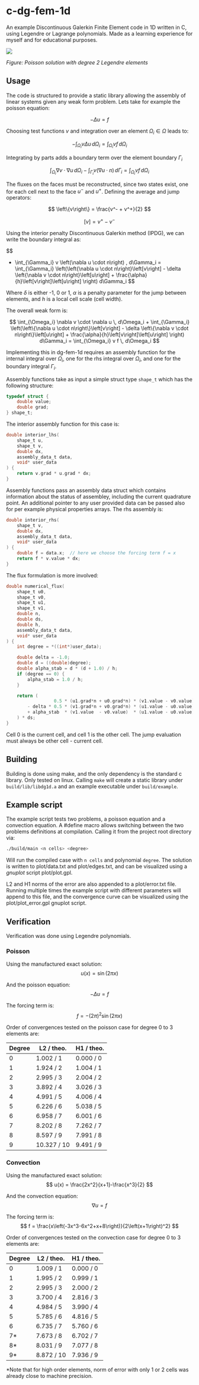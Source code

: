 
# c-dg-fem-1d

An example Discontinuous Galerkin Finite Element code in 1D written in C, using Legendre or Lagrange polynomials. Made as a learning experience for myself and for educational purposes.


<img src="./plot/plot.svg">

*Figure: Poisson solution with degree 2 Legendre elements*


## Usage

The code is structured to provide a static library allowing the assembly of linear systems given any weak form problem. Lets take for example the poisson equation:

$$
    - \Delta u = f
$$

Choosing test functions $v$ and integration over an element $\Omega_i \in \Omega$ leads to:

$$
    - \int_{\Omega_i} v \Delta u \, d\Omega_i = \int_{\Omega_i} v f \, d\Omega_i
$$

Integrating by parts adds a boundary term over the element boundary $\Gamma_i$

$$
    \int_{\Omega_i} \nabla v \cdot \nabla u \, d\Omega_i - \int_{\Gamma_i} v \left(\nabla u \cdot n\right) \, d\Gamma_i = \int_{\Omega_i} v f \, d\Omega_i
$$

The fluxes on the faces must be reconstructed, since two states exist, one for each cell next to the face $u^-$ and $u^+$. Defining the average and jump operators:

$$
    \left\{v\right\} = \frac{v^- + v^+}{2}
$$

$$
    \left[v\right] = v^+ - v^-
$$

Using the interior penalty Discontinuous Galerkin method (IPDG), we can write the boundary integral as:

$$
- \int_{\Gamma_i} v \left(\nabla u \cdot n\right) \, d\Gamma_i
= \int_{\Gamma_i} \left(\left\{\nabla u \cdot n\right\}\left[v\right] - \delta \left\{\nabla v \cdot n\right\}\left[u\right] + \frac{\alpha}{h}\left[v\right]\left[u\right] \right) d\Gamma_i 
$$

Where $\delta$ is either -1, 0 or 1, $\alpha$ is a penalty parameter for the jump between elements, and $h$ is a local cell scale (cell width). 

The overall weak form is:

$$
    \int_{\Omega_i} \nabla v \cdot \nabla u \, d\Omega_i + \int_{\Gamma_i} \left(\left\{\nabla u \cdot n\right\}\left[v\right] - \delta \left\{\nabla v \cdot n\right\}\left[u\right] + \frac{\alpha}{h}\left[v\right]\left[u\right] \right) d\Gamma_i = \int_{\Omega_i} v f \, d\Omega_i
$$


Implementing this in dg-fem-1d requires an assembly function for the internal integral over $\Omega_i$, one for the rhs integral over $\Omega_i$, and one for the boundary integral $\Gamma_i$. 

Assembly functions take as input a simple struct type `shape_t` which has the following structure:

```c
typedef struct {
    double value;
    double grad;
} shape_t;
```

The interior assembly function for this case is:

```c
double interior_lhs(
    shape_t u,
    shape_t v,
    double dx,
    assembly_data_t data,
    void* user_data
) {
    return v.grad * u.grad * dx;
}
```

Assembly functions pass an assembly data struct which contains information about the status of assembley, including the current quadrature point. An additional pointer to any user provided data can be passed also for per example physical properties arrays. The rhs assembly is:

```c
double interior_rhs(
    shape_t v,
    double dx,
    assembly_data_t data,
    void* user_data
) {
    double f = data.x;  // here we choose the forcing term f = x
    return f * v.value * dx;
}
```

The flux formulation is more involved:

```c
double numerical_flux(
    shape_t u0,
    shape_t v0,
    shape_t u1,
    shape_t v1,
    double n,
    double ds,
    double h, 
    assembly_data_t data,
    void* user_data
) {
    int degree = *((int*)user_data);

    double delta = -1.0;
    double d = ((double)degree);
    double alpha_stab = d * (d + 1.0) / h;
    if (degree == 0) {
        alpha_stab = 1.0 / h;
    }

    return (
                  0.5 * (u1.grad*n + u0.grad*n) * (v1.value - v0.value)
        - delta * 0.5 * (v1.grad*n + v0.grad*n) * (u1.value - u0.value)
        + alpha_stab  * (v1.value  - v0.value)  * (u1.value - u0.value)
    ) * ds;
}
```

Cell 0 is the current cell, and cell 1 is the other cell. The jump evaluation must always be other cell - current cell.




## Building

Building is done using make, and the only dependency is the standard c library. Only tested on linux. Calling `make` will create a static library under `build/lib/libdg1d.a` and an example executable under `build/example`.


## Example script

The example script tests two problems, a poisson equation and a convection equation. A #define macro allows switching between the two problems definitions at compilation. Calling it from the project root directory via:
```bash
./build/main <n cells> <degree>
```

Will run the compiled case with `n cells` and polynomial `degree`. The solution is written to plot/data.txt and plot/edges.txt, and can be visualized using a *gnuplot* script plot/plot.gpl. 

L2 and H1 norms of the error are also appended to a plot/error.txt file. Running multiple times the example script with different parameters will append to this file, and the convergence curve can be visualized using the plot/plot_error.gpl gnuplot script.


## Verification

Verification was done using Legendre polynomials.

### Poisson

Using the manufactured exact solution:
$$
    u(x) = \sin(2\pi x)
$$

And the poisson equation:
$$
    -\Delta u = f
$$

The forcing term is:
$$
    f = - \left(2\pi\right)^2 \sin(2\pi x)
$$

Order of convergences tested on the poisson case for degree 0 to 3 elements are:

| Degree   | L2 / theo.  | H1 / theo. |
| -------- | ----------- | ---------- |
| 0        |  1.002 /  1 | 0.000 / 0  |
| 1        |  1.924 /  2 | 1.004 / 1  |
| 2        |  2.995 /  3 | 2.004 / 2  |
| 3        |  3.892 /  4 | 3.026 / 3  |
| 4        |  4.991 /  5 | 4.006 / 4  |
| 5        |  6.226 /  6 | 5.038 / 5  |
| 6        |  6.958 /  7 | 6.001 / 6  |
| 7        |  8.202 /  8 | 7.262 / 7  |
| 8        |  8.597 /  9 | 7.991 / 8  |
| 9        | 10.327 / 10 | 9.491 / 9  |


### Convection

Using the manufactured exact solution:
$$
    u(x) = \frac{2x^2}{x+1}-\frac{x^3}{2}
$$

And the convection equation:
$$
    \nabla u = f
$$

The forcing term is:
$$
    f = \frac{x\left(-3x^3-6x^2+x+8\right)}{2\left(x+1\right)^2}
$$

Order of convergences tested on the convection case for degree 0 to 3 elements are:

| Degree   | L2 / theo. | H1 / theo. |
| -------- | ---------- | ---------- |
| 0        | 1.009 / 1  | 0.000 / 0  |
| 1        | 1.995 / 2  | 0.999 / 1  |
| 2        | 2.995 / 3  | 2.000 / 2  |
| 3        | 3.700 / 4  | 2.816 / 3  |
| 4        | 4.984 / 5  | 3.990 / 4  |
| 5        | 5.785 / 6  | 4.816 / 5  |
| 6        | 6.735 / 7  | 5.760 / 6  |
| 7*       | 7.673 / 8  | 6.702 / 7  |
| 8*       | 8.031 / 9  | 7.077 / 8  |
| 9*       | 8.872 / 10 | 7.936 / 9  |

*Note that for high order elements, norm of error with only 1 or 2 cells was already close to machine precision.
